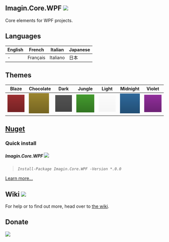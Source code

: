 ﻿Imagin.Core.WPF ![](https://img.shields.io/badge/style-7.1-blue.svg?style=flat&label=Version)
---
Core elements for WPF projects.

Languages
---
English | French | Italian | Japanese |
-|-|-|-|
\- | Français | Italiano | 日本 |

Themes
---
Blaze | Chocolate | Dark | Jungle | Light | Midnight | Violet |
-|-|-|-|-|-|-|
<img src="https://github.com/imagin-code/Core.WPF/blob/main/Themes/Blaze.png?raw=true" width="64" /> | <img src="https://github.com/imagin-code/Core.WPF/blob/main/Themes/Chocolate.png?raw=true" width="64" /> | <img src="https://github.com/imagin-code/Core.WPF/blob/main/Themes/Dark.png?raw=true" width="64" /> | <img src="https://github.com/imagin-code/Core.WPF/blob/main/Themes/Jungle.png?raw=true" width="64" /> | <img src="https://github.com/imagin-code/Core.WPF/blob/main/Themes/Light.png?raw=true" width="64" /> | <img src="https://github.com/imagin-code/Core.WPF/blob/main/Themes/Midnight.png?raw=true" width="64" /> | <img src="https://github.com/imagin-code/Core.WPF/blob/main/Themes/Violet.png?raw=true" width="64" />


[Nuget](https://www.nuget.org/packages/Imagin.Core.WPF/)
---
### Quick install
##### Imagin.Core.WPF ![](https://img.shields.io/badge/style-Coming%20soon!-red.svg?style=flat&label=)
> _`Install-Package Imagin.Core.WPF -Version *.0.0`_

[Learn more...](https://github.com/imagin-code/Core.WPF/wiki)

Wiki ![](https://img.shields.io/badge/style-Coming%20soon!-red.svg?style=flat&label=)
---
For help or to find out more, head over to [the wiki](https://github.com/imagin-code/Core.WPF/wiki).

Donate
---
[![](https://www.paypalobjects.com/en_US/i/btn/btn_donateCC_LG.gif)](https://www.paypal.com/cgi-bin/webscr?cmd=_s-xclick&hosted_button_id=AJJG6PWLBYQNG)